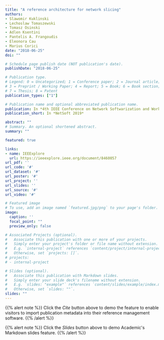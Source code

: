 ```yaml
---
title: "A reference architecture for network slicing"
authors:
- Slawomir Kuklinski
- Lechoslaw Tomaszewski
- Tomasz Osinski
- Adlen Ksentini
- Pantelis A. Frangoudis
- Eleonora Cau
- Marius Corici
date: "2018-06-25"
doi: ""

# Schedule page publish date (NOT publication's date).
publishDate: "2018-06-25"

# Publication type.
# Legend: 0 = Uncategorized; 1 = Conference paper; 2 = Journal article;
# 3 = Preprint / Working Paper; 4 = Report; 5 = Book; 6 = Book section;
# 7 = Thesis; 8 = Patent
publication_types: ["1"]

# Publication name and optional abbreviated publication name.
publication: In *4th IEEE Conference on Network Softwarization and Workshops*
publication_short: In *NetSoft 2019*

abstract: ""
# Summary. An optional shortened abstract.
summary: ""

featured: true

links:
- name: IEEExplore
  url: https://ieeexplore.ieee.org/document/8460057
url_pdf: ''
url_code: '#'
url_dataset: '#'
url_poster: '#'
url_project: ''
url_slides: ''
url_source: '#'
url_video: '#'

# Featured image
# To use, add an image named `featured.jpg/png` to your page's folder. 
image:
  caption: ''
  focal_point: ""
  preview_only: false

# Associated Projects (optional).
#   Associate this publication with one or more of your projects.
#   Simply enter your project's folder or file name without extension.
#   E.g. `internal-project` references `content/project/internal-project/index.md`.
#   Otherwise, set `projects: []`.
# projects:
# - internal-project

# Slides (optional).
#   Associate this publication with Markdown slides.
#   Simply enter your slide deck's filename without extension.
#   E.g. `slides: "example"` references `content/slides/example/index.md`.
#   Otherwise, set `slides: ""`.
slides: ""
---
```


{{% alert note %}}
Click the *Cite* button above to demo the feature to enable visitors to import publication metadata into their reference management software.
{{% /alert %}}

{{% alert note %}}
Click the *Slides* button above to demo Academic's Markdown slides feature.
{{% /alert %}}


